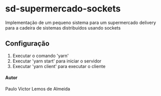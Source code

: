 # sd-supermercado-sockets
Implementação de um pequeno sistema para um supermercado delivery para a cadeira de sistemas distribuídos usando sockets

## Configuração
1. Executar o comando 'yarn'
2. Executar 'yarn start' para iniciar o servidor
3. Executar 'yarn client' para executar o cliente 

#### Autor
Paulo Victor Lemos de Almeida